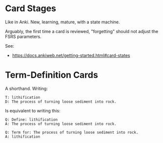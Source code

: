 # Card Stages

Like in Anki. New, learning, mature, with a state machine.

Arguably, the first time a card is reviewed, "forgetting" should not adjust the FSRS parameters.

See:

- <https://docs.ankiweb.net/getting-started.html#card-states>

# Term-Definition Cards

A shorthand. Writing:

```
T: lithification
D: The process of turning loose sediment into rock.
```

Is equivalent to writing this:

```
Q: Define: lithification
A: The process of turning loose sediment into rock.

Q: Term for: The process of turning loose sediment into rock.
A: lithification
```
